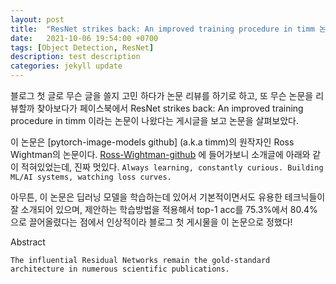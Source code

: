 ```yaml
---
layout: post
title:  "ResNet strikes back: An improved training procedure in timm 논문 리뷰"
date:   2021-10-06 19:54:00 +0700
tags: [Object Detection, ResNet]
description: test description
categories: jekyll update
---
```



블로그 첫 글로 무슨 글을 쓸지 고민 하다가 논문 리뷰를 하기로 하고, 또 무슨 논문을 리뷰할까 찾아보다가
페이스북에서 ResNet strikes back: An improved training procedure in timm 이라는 논문이 나왔다는 게시글을 보고 논문을 살펴보았다.

이 논문은 [pytorch-image-models github] (a.k.a timm)의 원작자인 Ross Wightman의 논문이다.
[Ross-Wightman-github] 에 들어가보니 소개글에 아래와 같이 적혀있었는데, 진짜 멋있다.
`Always learning, constantly curious. Building ML/AI systems, watching loss curves.`

아무튼, 이 논문은 딥러닝 모델을 학습하는데 있어서 기본적이면서도 유용한 테크닉들이 잘 소개되어 있으며, 
제안하는 학습방법을 적용해서 top-1 acc를 75.3%에서 80.4% 으로 끌어올렸다는 점에서 인상적이라 블로그 첫 게시물을 이 논문으로 정했다!


Abstract

`The influential Residual Networks remain the gold-standard architecture in numerous scientific publications.`




[timm-github]: https://github.com/rwightman/pytorch-image-models
[Ross-Wightman-github]: https://github.com/rwightman
